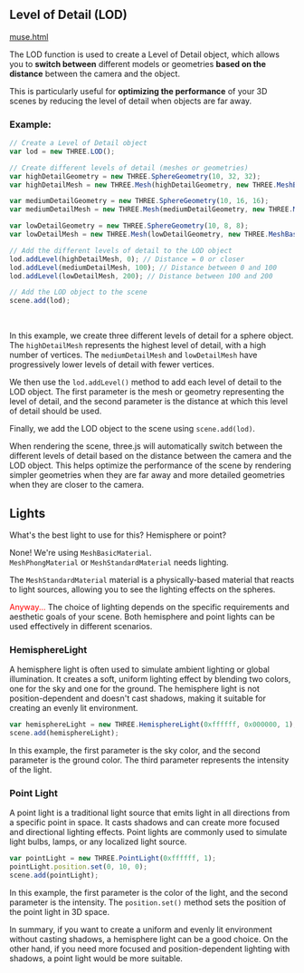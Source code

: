 ## Level of Detail (LOD)

<a href="../Code/LOD/muse.html"> muse.html </a>

The LOD function is used to create a Level of Detail object, which allows you to **switch between** different models or geometries **based on the distance** between the camera and the object.

This is particularly useful for **optimizing the performance** of your 3D scenes by reducing the level of detail when objects are far away.

### Example:

```javascript
// Create a Level of Detail object
var lod = new THREE.LOD();

// Create different levels of detail (meshes or geometries)
var highDetailGeometry = new THREE.SphereGeometry(10, 32, 32);
var highDetailMesh = new THREE.Mesh(highDetailGeometry, new THREE.MeshBasicMaterial({ color: 0xff0000 }));

var mediumDetailGeometry = new THREE.SphereGeometry(10, 16, 16);
var mediumDetailMesh = new THREE.Mesh(mediumDetailGeometry, new THREE.MeshBasicMaterial({ color: 0x00ff00 }));

var lowDetailGeometry = new THREE.SphereGeometry(10, 8, 8);
var lowDetailMesh = new THREE.Mesh(lowDetailGeometry, new THREE.MeshBasicMaterial({ color: 0x0000ff }));

// Add the different levels of detail to the LOD object
lod.addLevel(highDetailMesh, 0); // Distance = 0 or closer
lod.addLevel(mediumDetailMesh, 100); // Distance between 0 and 100
lod.addLevel(lowDetailMesh, 200); // Distance between 100 and 200

// Add the LOD object to the scene
scene.add(lod);
```

<br>

In this example, we create three different levels of detail for a sphere object. The `highDetailMesh` represents the highest level of detail, with a high number of vertices. The `mediumDetailMesh` and `lowDetailMesh` have progressively lower levels of detail with fewer vertices.

We then use the `lod.addLevel()` method to add each level of detail to the LOD object. The first parameter is the mesh or geometry representing the level of detail, and the second parameter is the distance at which this level of detail should be used.

Finally, we add the LOD object to the scene using `scene.add(lod)`.

When rendering the scene, three.js will automatically switch between the different levels of detail based on the distance between the camera and the LOD object. This helps optimize the performance of the scene by rendering simpler geometries when they are far away and more detailed geometries when they are closer to the camera.

## Lights

What's the best light to use for this?  Hemisphere or point? 

None!  We're using `MeshBasicMaterial`.<br>`MeshPhongMaterial` or `MeshStandardMaterial` needs lighting.

The `MeshStandardMaterial` material is a physically-based material that reacts to light sources, allowing you to see the lighting effects on the spheres.

<span style="color:red;">Anyway...</span> The choice of lighting depends on the specific requirements and aesthetic goals of your scene. Both hemisphere and point lights can be used effectively in different scenarios.

### HemisphereLight

A hemisphere light is often used to simulate ambient lighting or global illumination. It creates a soft, uniform lighting effect by blending two colors, one for the sky and one for the ground. The hemisphere light is not position-dependent and doesn't cast shadows, making it suitable for creating an evenly lit environment.

```javascript
var hemisphereLight = new THREE.HemisphereLight(0xffffff, 0x000000, 1);
scene.add(hemisphereLight);
```

In this example, the first parameter is the sky color, and the second parameter is the ground color. The third parameter represents the intensity of the light.

### Point Light

A point light is a traditional light source that emits light in all directions from a specific point in space. It casts shadows and can create more focused and directional lighting effects. Point lights are commonly used to simulate light bulbs, lamps, or any localized light source.

```javascript
var pointLight = new THREE.PointLight(0xffffff, 1);
pointLight.position.set(0, 10, 0);
scene.add(pointLight);
```

In this example, the first parameter is the color of the light, and the second parameter is the intensity. The `position.set()` method sets the position of the point light in 3D space.

In summary, if you want to create a uniform and evenly lit environment without casting shadows, a hemisphere light can be a good choice. On the other hand, if you need more focused and position-dependent lighting with shadows, a point light would be more suitable.

<br>
